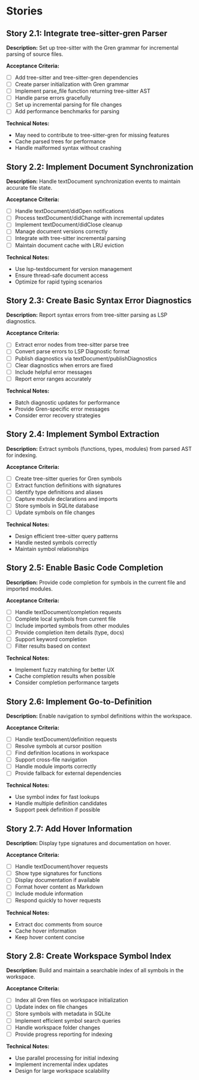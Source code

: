 # Stories

## Story 2.1: Integrate tree-sitter-gren Parser
**Description:** Set up tree-sitter with the Gren grammar for incremental parsing of source files.

**Acceptance Criteria:**
- [ ] Add tree-sitter and tree-sitter-gren dependencies
- [ ] Create parser initialization with Gren grammar
- [ ] Implement parse_file function returning tree-sitter AST
- [ ] Handle parse errors gracefully
- [ ] Set up incremental parsing for file changes
- [ ] Add performance benchmarks for parsing

**Technical Notes:**
- May need to contribute to tree-sitter-gren for missing features
- Cache parsed trees for performance
- Handle malformed syntax without crashing

## Story 2.2: Implement Document Synchronization
**Description:** Handle textDocument synchronization events to maintain accurate file state.

**Acceptance Criteria:**
- [ ] Handle textDocument/didOpen notifications
- [ ] Process textDocument/didChange with incremental updates
- [ ] Implement textDocument/didClose cleanup
- [ ] Manage document versions correctly
- [ ] Integrate with tree-sitter incremental parsing
- [ ] Maintain document cache with LRU eviction

**Technical Notes:**
- Use lsp-textdocument for version management
- Ensure thread-safe document access
- Optimize for rapid typing scenarios

## Story 2.3: Create Basic Syntax Error Diagnostics
**Description:** Report syntax errors from tree-sitter parsing as LSP diagnostics.

**Acceptance Criteria:**
- [ ] Extract error nodes from tree-sitter parse tree
- [ ] Convert parse errors to LSP Diagnostic format
- [ ] Publish diagnostics via textDocument/publishDiagnostics
- [ ] Clear diagnostics when errors are fixed
- [ ] Include helpful error messages
- [ ] Report error ranges accurately

**Technical Notes:**
- Batch diagnostic updates for performance
- Provide Gren-specific error messages
- Consider error recovery strategies

## Story 2.4: Implement Symbol Extraction
**Description:** Extract symbols (functions, types, modules) from parsed AST for indexing.

**Acceptance Criteria:**
- [ ] Create tree-sitter queries for Gren symbols
- [ ] Extract function definitions with signatures
- [ ] Identify type definitions and aliases
- [ ] Capture module declarations and imports
- [ ] Store symbols in SQLite database
- [ ] Update symbols on file changes

**Technical Notes:**
- Design efficient tree-sitter query patterns
- Handle nested symbols correctly
- Maintain symbol relationships

## Story 2.5: Enable Basic Code Completion
**Description:** Provide code completion for symbols in the current file and imported modules.

**Acceptance Criteria:**
- [ ] Handle textDocument/completion requests
- [ ] Complete local symbols from current file
- [ ] Include imported symbols from other modules
- [ ] Provide completion item details (type, docs)
- [ ] Support keyword completion
- [ ] Filter results based on context

**Technical Notes:**
- Implement fuzzy matching for better UX
- Cache completion results when possible
- Consider completion performance targets

## Story 2.6: Implement Go-to-Definition
**Description:** Enable navigation to symbol definitions within the workspace.

**Acceptance Criteria:**
- [ ] Handle textDocument/definition requests
- [ ] Resolve symbols at cursor position
- [ ] Find definition locations in workspace
- [ ] Support cross-file navigation
- [ ] Handle module imports correctly
- [ ] Provide fallback for external dependencies

**Technical Notes:**
- Use symbol index for fast lookups
- Handle multiple definition candidates
- Support peek definition if possible

## Story 2.7: Add Hover Information
**Description:** Display type signatures and documentation on hover.

**Acceptance Criteria:**
- [ ] Handle textDocument/hover requests
- [ ] Show type signatures for functions
- [ ] Display documentation if available
- [ ] Format hover content as Markdown
- [ ] Include module information
- [ ] Respond quickly to hover requests

**Technical Notes:**
- Extract doc comments from source
- Cache hover information
- Keep hover content concise

## Story 2.8: Create Workspace Symbol Index
**Description:** Build and maintain a searchable index of all symbols in the workspace.

**Acceptance Criteria:**
- [ ] Index all Gren files on workspace initialization
- [ ] Update index on file changes
- [ ] Store symbols with metadata in SQLite
- [ ] Implement efficient symbol search queries
- [ ] Handle workspace folder changes
- [ ] Provide progress reporting for indexing

**Technical Notes:**
- Use parallel processing for initial indexing
- Implement incremental index updates
- Design for large workspace scalability
